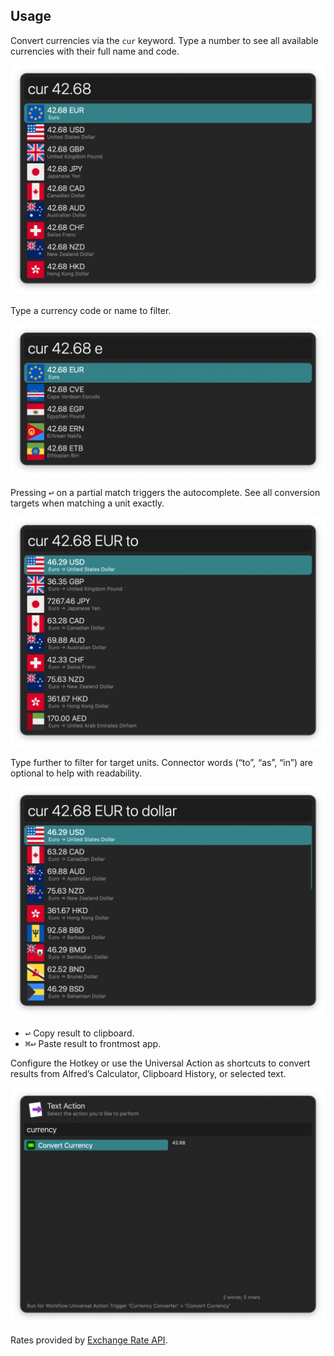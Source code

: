 ## Usage

Convert currencies via the `cur` keyword. Type a number to see all available currencies with their full name and code.

![Typing a number](images/number.png)

Type a currency code or name to filter.

![Filtering for starting currency](images/eur.png)

Pressing <kbd>↩</kbd> on a partial match triggers the autocomplete. See all conversion targets when matching a unit exactly.

![Showing all possible conversions](images/eurto.png)

Type further to filter for target units. Connector words (“to”, “as”, “in”) are optional to help with readability.

![Filtering for ending currency](images/eurtodollar.png)

* <kbd>↩</kbd> Copy result to clipboard.
* <kbd>⌘</kbd><kbd>↩</kbd> Paste result to frontmost app.

Configure the Hotkey or use the Universal Action as shortcuts to convert results from Alfred’s Calculator, Clipboard History, or selected text.

![Universal Action](images/ua.png)

Rates provided by [Exchange Rate API](https://www.exchangerate-api.com).
